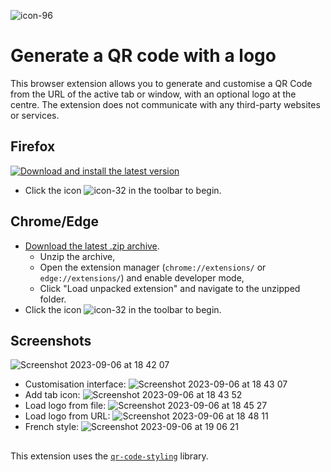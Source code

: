 ![icon-96](https://github.com/fmoncomble/QR_code_logo_generator/assets/59739627/81a31376-ce5c-417e-95f2-034c8d32a5dc)

# Generate a QR code with a logo

This browser extension allows you to generate and customise a QR Code from the URL of the active tab or window, with an optional logo at the centre.
The extension does not communicate with any third-party websites or services.

## Firefox
[![Download and install the latest version](https://user-images.githubusercontent.com/59739627/265761868-54227cf0-78af-426c-962f-43bc233e37be.png)](https://github.com/fmoncomble/QR_code_logo_generator/releases/latest/download/QRLogoCreator_ff.xpi)
- Click the icon ![icon-32](https://github.com/fmoncomble/QR_code_logo_generator/assets/59739627/6089d618-76c1-4fcb-b880-0ac7baa066d6)
 in the toolbar to begin.

## Chrome/Edge
- [Download the latest .zip archive](https://github.com/fmoncomble/QR_code_logo_generator/releases/latest/download/QRLogoCreator_chrome.zip).
  - Unzip the archive,
  - Open the extension manager (`chrome://extensions/` or `edge://extensions/`) and enable developer mode,
  - Click "Load unpacked extension" and navigate to the unzipped folder.
- Click the icon ![icon-32](https://github.com/fmoncomble/QR_code_logo_generator/assets/59739627/6089d618-76c1-4fcb-b880-0ac7baa066d6) in the toolbar to begin.

## Screenshots
![Screenshot 2023-09-06 at 18 42 07](https://github.com/fmoncomble/QR_code_logo_generator/assets/59739627/475d7ec5-58d8-49ca-863b-e7cc3e9a7d9c)
- Customisation interface:
![Screenshot 2023-09-06 at 18 43 07](https://github.com/fmoncomble/QR_code_logo_generator/assets/59739627/b7784b6a-4c91-472b-af23-f51ba1dd54bd)
- Add tab icon:
![Screenshot 2023-09-06 at 18 43 52](https://github.com/fmoncomble/QR_code_logo_generator/assets/59739627/bd830066-5405-4a1d-af7d-81356cc01cb7)
- Load logo from file:
![Screenshot 2023-09-06 at 18 45 27](https://github.com/fmoncomble/QR_code_logo_generator/assets/59739627/7644c522-8b65-46e1-947b-c755fc2a177c)
- Load logo from URL:
![Screenshot 2023-09-06 at 18 48 11](https://github.com/fmoncomble/QR_code_logo_generator/assets/59739627/d436dda5-83b2-4520-a42e-0f6b4703aab2)
- French style:
![Screenshot 2023-09-06 at 19 06 21](https://github.com/fmoncomble/QR_code_logo_generator/assets/59739627/ab3685f1-39d4-4c9e-9257-1d1182e62885)




##
This extension uses the [`qr-code-styling`](https://www.npmjs.com/package/qr-code-styling) library.
